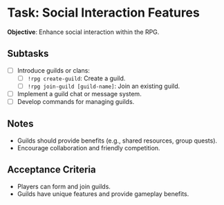 # Task: Social Interaction Features

**Objective**: Enhance social interaction within the RPG.

## Subtasks

- [ ] Introduce guilds or clans:
  - [ ] `!rpg create-guild`: Create a guild.
  - [ ] `!rpg join-guild [guild-name]`: Join an existing guild.
- [ ] Implement a guild chat or message system.
- [ ] Develop commands for managing guilds.

## Notes

- Guilds should provide benefits (e.g., shared resources, group quests).
- Encourage collaboration and friendly competition.

## Acceptance Criteria

- Players can form and join guilds.
- Guilds have unique features and provide gameplay benefits.